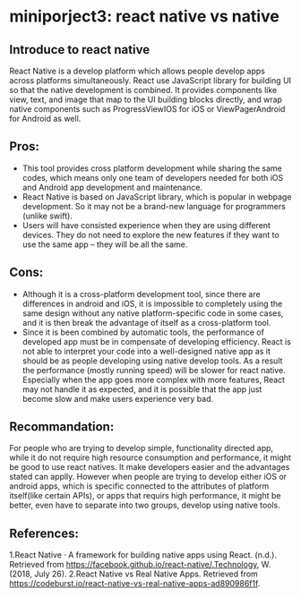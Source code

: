 # miniporject3: react native vs native
## Introduce to react native
  React Native is a develop platform which allows people develop apps across platforms simultaneously. React use JavaScript library for building UI so that the native development is combined. It provides components like view, text, and image that map to the UI building blocks directly, and wrap native components such as ProgressViewIOS for iOS or ViewPagerAndroid for Android as well.
## Pros:
  - This tool provides cross platform development while sharing the same codes, which means only one team of developers needed for both iOS and Android app development and maintenance.
  - React Native is based on JavaScript library, which is popular in webpage development. So it may not be a brand-new language for programmers (unlike swift).
  - Users will have consisted experience when they are using different devices. They do not need to explore the new features if they want to use the same app – they will be all the same.
## Cons:
  - Although it is a cross-platform development tool, since there are differences in android and iOS, it is impossible to completely using the same design without any native platform-specific code in some cases, and it is then break the advantage of itself as a cross-platform tool.
  - Since it is been combined by automatic tools, the performance of developed app must be in compensate of developing efficiency. React is not able to interpret your code into a well-designed native app as it should be as people developing using native develop tools. As a result the performance (mostly running speed) will be slower for react native. Especially when the app goes more complex with more features, React may not handle it as expected, and it is possible that the app just become slow and make users experience very bad. 

## Recommandation:
  For people who are trying to develop simple, functionality directed app, while it do not require high resource consumption and performance, it might be good to use react natives. It make developers easier and the advantages stated can applly. However when people are trying to develop either iOS or android apps, which is specific connected to the attributes of platform itself(like certain APIs), or apps that requirs high performance, it might be better, even have to separate into two groups, develop using native tools.

## References:
1.React Native · A framework for building native apps using React. (n.d.). Retrieved from https://facebook.github.io/react-native/.Technology, W. (2018, July 26).
2.React Native vs Real Native Apps. Retrieved from https://codeburst.io/react-native-vs-real-native-apps-ad890986f1f.
